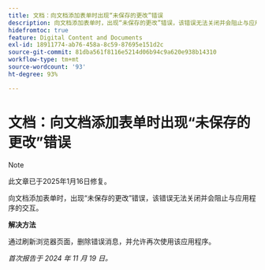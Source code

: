 ```yaml
---
title: 文档：向文档添加表单时出现“未保存的更改”错误
description: 向文档添加表单时，出现“未保存的更改”错误，该错误无法关闭并会阻止与应用程序的交互。
hidefromtoc: true
feature: Digital Content and Documents
exl-id: 18911774-ab76-458a-8c59-87695e151d2c
source-git-commit: 81dba561f8116e5214d06b94c9a620e938b14310
workflow-type: tm+mt
source-wordcount: '93'
ht-degree: 93%

---
```


# 文档：向文档添加表单时出现“未保存的更改”错误

>[!NOTE]
>
>此文章已于2025年1月16日修复。

向文档添加表单时，出现“未保存的更改”错误，该错误无法关闭并会阻止与应用程序的交互。

**解决方法**

通过刷新浏览器页面，删除错误消息，并允许再次使用该应用程序。

_首次报告于 2024 年 11 月 19 日。_
